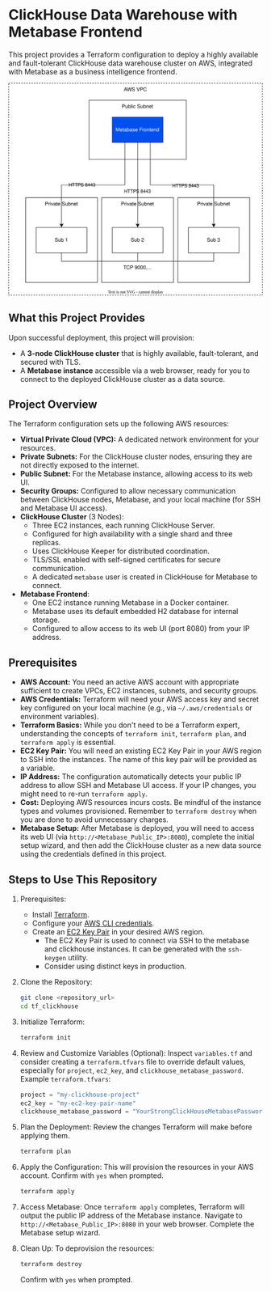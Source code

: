 # ClickHouse Data Warehouse with Metabase Frontend

This project provides a Terraform configuration to deploy a highly available and fault-tolerant ClickHouse data warehouse cluster on AWS, integrated with Metabase as a business intelligence frontend.

![cluster](clickhouse_cluster.svg)

## What this Project Provides

Upon successful deployment, this project will provision:

- A **3-node ClickHouse cluster** that is highly available, fault-tolerant, and secured with TLS.
- A **Metabase instance** accessible via a web browser, ready for you to connect to the deployed ClickHouse cluster as a data source.

## Project Overview

The Terraform configuration sets up the following AWS resources:

- **Virtual Private Cloud (VPC):** A dedicated network environment for your resources.
- **Private Subnets:** For the ClickHouse cluster nodes, ensuring they are not directly exposed to the internet.
- **Public Subnet:** For the Metabase instance, allowing access to its web UI.
- **Security Groups:** Configured to allow necessary communication between ClickHouse nodes, Metabase, and your local machine (for SSH and Metabase UI access).
- **ClickHouse Cluster** (3 Nodes):
  - Three EC2 instances, each running ClickHouse Server.
  - Configured for high availability with a single shard and three replicas.
  - Uses ClickHouse Keeper for distributed coordination.
  - TLS/SSL enabled with self-signed certificates for secure communication.
  - A dedicated `metabase` user is created in ClickHouse for Metabase to connect.
- **Metabase Frontend**:
  - One EC2 instance running Metabase in a Docker container.
  - Metabase uses its default embedded H2 database for internal storage.
  - Configured to allow access to its web UI (port 8080) from your IP address.

## Prerequisites

- **AWS Account:** You need an active AWS account with appropriate sufficient to create VPCs, EC2 instances, subnets, and security groups.
- **AWS Credentials:** Terraform will need your AWS access key and secret key configured on your local machine (e.g., via `~/.aws/credentials` or environment variables).
- **Terraform Basics:** While you don't need to be a Terraform expert, understanding the concepts of `terraform init`, `terraform plan`, and `terraform apply` is essential.
- **EC2 Key Pair:** You will need an existing EC2 Key Pair in your AWS region to SSH into the instances. The name of this key pair will be provided as a variable.
- **IP Address:** The configuration automatically detects your public IP address to allow SSH and Metabase UI access. If your IP changes, you might need to re-run `terraform apply`.
- **Cost:** Deploying AWS resources incurs costs. Be mindful of the instance types and volumes provisioned. Remember to `terraform destroy` when you are done to avoid unnecessary charges.
- **Metabase Setup:** After Metabase is deployed, you will need to access its web UI (via `http://<Metabase_Public_IP>:8080`), complete the initial setup wizard, and then add the ClickHouse cluster as a new data source using the credentials defined in this project.

## Steps to Use This Repository

1.  Prerequisites:

    - Install [Terraform](https://www.terraform.io/downloads).
    - Configure your [AWS CLI credentials](https://docs.aws.amazon.com/cli/latest/userguide/cli-configure-files.html).
    - Create an [EC2 Key Pair](https://docs.aws.amazon.com/AWSEC2/latest/UserGuide/ec2-key-pairs.html) in your desired AWS region.
      - The EC2 Key Pair is used to connect via SSH to the metabase and clickhouse instances. It can be generated with the `ssh-keygen` utility.
      - Consider using distinct keys in production.      

2.  Clone the Repository:

    ```bash
    git clone <repository_url>
    cd tf_clickhouse
    ```

3.  Initialize Terraform:

    ```bash
    terraform init
    ```

4.  Review and Customize Variables (Optional):
    Inspect `variables.tf` and consider creating a `terraform.tfvars` file to override default values, especially for `project`, `ec2_key`, and `clickhouse_metabase_password`.
    Example `terraform.tfvars`:

    ```terraform
    project = "my-clickhouse-project"
    ec2_key = "my-ec2-key-pair-name"
    clickhouse_metabase_password = "YourStrongClickHouseMetabasePassword"
    ```

5.  Plan the Deployment:
    Review the changes Terraform will make before applying them.

    ```bash
    terraform plan
    ```

6.  Apply the Configuration:
    This will provision the resources in your AWS account. Confirm with `yes` when prompted.

    ```bash
    terraform apply
    ```

7.  Access Metabase:
    Once `terraform apply` completes, Terraform will output the public IP address of the Metabase instance.
    Navigate to `http://<Metabase_Public_IP>:8080` in your web browser.
    Complete the Metabase setup wizard.

8.  Clean Up:
    To deprovision the resources:

    ```bash
    terraform destroy
    ```

    Confirm with `yes` when prompted.
